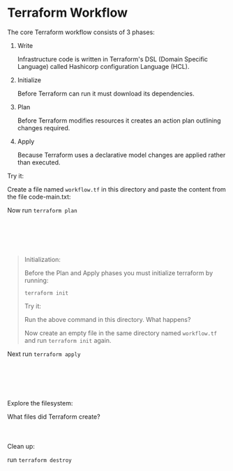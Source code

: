 # Terraform Workflow
The core Terraform workflow consists of 3 phases:

1. Write

     Infrastructure code is written in Terraform's DSL (Domain Specific Language) called Hashicorp
     configuration Language (HCL).

2. Initialize

     Before Terraform can run it must download its dependencies.

3. Plan

     Before Terraform modifies resources it creates an action plan outlining
     changes required.

4. Apply

     Because Terraform uses a declarative model changes are applied rather
     than executed.

Try it:

Create a file named `workflow.tf` in this directory and paste the content from the file code-main.txt:

Now run `terraform plan`

<br/><br/>
<br/><br/>

>Initialization:
>
>  Before the Plan and Apply phases you must initialize terraform by running:
>  ```
>  terraform init
> ```
>
>  Try it:
>
>  Run the above command in this directory.  What happens?
>
>  Now create an empty file in the same directory named `workflow.tf` and run `terraform init` again.

Next run `terraform apply`

<br/><br/>
<br/><br/>


Explore the filesystem:

What files did Terraform create?
<br/><br/>
<br/><br/>
Clean up:

run `terraform destroy`